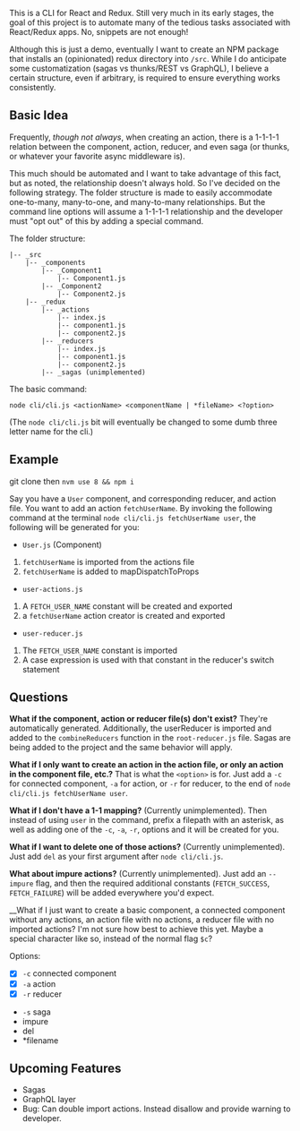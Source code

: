 This is a CLI for React and Redux. Still very much in its early stages, the goal of this project is to automate many of the tedious tasks associated with React/Redux apps. No, snippets are not enough!

Although this is just a demo, eventually I want to create an NPM package that installs an (opinionated) redux directory into `/src`. While I do anticipate some customatization (sagas vs thunks/REST vs GraphQL), I believe a certain structure, even if arbitrary, is required to ensure everything works consistently.

## Basic Idea ##

Frequently, _though not always_, when creating an action, there is a 1-1-1-1 relation between the component, action, reducer, and even saga (or thunks, or whatever your favorite async middleware is).

This much should be automated and I want to take advantage of this fact, but as noted, the relationship doesn't always hold. So I've decided on the following strategy. The folder structure is made to easily accommodate one-to-many, many-to-one, and many-to-many relationships. But the command line options will assume a 1-1-1-1 relationship and the developer must "opt out" of this by adding a special command.

The folder structure:

```
|-- _src
    |-- _components
        |-- _Component1
            |-- Component1.js
        |-- _Component2
            |-- Component2.js
    |-- _redux
        |-- _actions
            |-- index.js
            |-- component1.js
            |-- component2.js
        |-- _reducers
            |-- index.js
            |-- component1.js
            |-- component2.js
        |-- _sagas (unimplemented)
```

The basic command:

```
node cli/cli.js <actionName> <componentName | *fileName> <?option>
```

(The `node cli/cli.js` bit will eventually be changed to some dumb three letter name for the cli.)

## Example ##

git clone then ```nvm use 8 && npm i```

Say you have a `User` component, and corresponding reducer, and action file. You want to add an action `fetchUserName`. By invoking the following command at the terminal `node cli/cli.js fetchUserName user`, the following will be generated for you:

- `User.js` (Component)
1) `fetchUserName` is imported from the actions file
2) `fetchUserName` is added to mapDispatchToProps

- `user-actions.js`
1) A `FETCH_USER_NAME` constant will be created and exported
2) a `fetchUserName` action creator is created and exported

- `user-reducer.js`
1) The `FETCH_USER_NAME` constant is imported
2) A case expression is used with that constant in the reducer's switch statement

## Questions ##

__What if the component, action or reducer file(s) don't exist?__
They're automatically generated. Additionally, the userReducer is imported and added to the `combineReducers` function in the `root-reducer.js` file. Sagas are being added to the project and the same behavior will apply.

__What if I only want to create an action in the action file, or only an action in the component file, etc.?__
That is what the `<option>` is for. Just add a `-c` for connected component, `-a` for action, or `-r` for reducer, to the end of `node cli/cli.js fetchUserName user`.

__What if I don't have a 1-1 mapping?__
(Currently unimplemented). Then instead of using `user` in the command, prefix a filepath with an asterisk, as well as adding one of the `-c`, `-a`, `-r`, options and it will be created for you.

__What if I want to delete one of those actions?__
(Currently unimplemented). Just add `del` as your first argument after `node cli/cli.js`.

__What about impure actions?__
(Currently unimplemented). Just add an `--impure` flag, and then the required additional constants (`FETCH_SUCCESS`, `FETCH_FAILURE`) will be added everywhere you'd expect.

__What if I just want to create a basic component, a connected component without any actions, an action file with no actions, a reducer file with no imported actions?
I'm not sure how best to achieve this yet. Maybe a special character like so, instead of the normal flag `$c`? 

Options:
- [X] `-c` connected component
- [X] `-a` action
- [X] `-r` reducer
- `-s` saga
- impure
- del
- *filename

## Upcoming Features ##
- Sagas
- GraphQL layer
- Bug: Can double import actions. Instead disallow and provide warning to developer.



